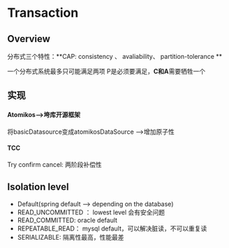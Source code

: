 # Transaction

## Overview

分布式三个特性：**CAP: consistency 、 avaliability、 partition-tolerance **

一个分布式系统最多只可能满足两项 P是必须要满足，**C和A**需要牺牲一个

## 实现

#### Atomikos—>垮库开源框架 

将basicDatasource变成atomikosDataSource —>增加原子性

#### TCC

Try confirm cancel: 两阶段补偿性



## Isolation level

* Default(spring default —> depending on the database) 
* READ_UNCOMMITTED ： lowest level 会有安全问题 
* READ_COMMITTED: oracle default 
* REPEATABLE_READ： mysql default，可以解决脏读，不可以重复读 
* SERIALIZABLE: 隔离性最高，性能最差


